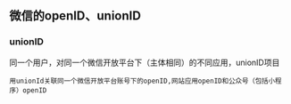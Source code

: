 

## 微信的openID、unionID

### unionID
同一个用户，对同一个微信开放平台下（主体相同）的不同应用，unionID项目
```
用unionId关联同一个微信开放平台账号下的openID,网站应用openID和公众号（包括小程序）openID

```